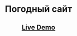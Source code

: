 <h1 align="center">Погодный сайт</h1>
<h2 align="center"><a href="https://github.com/GreenDevald1523/my-app/">Live Demo</a></h2>
